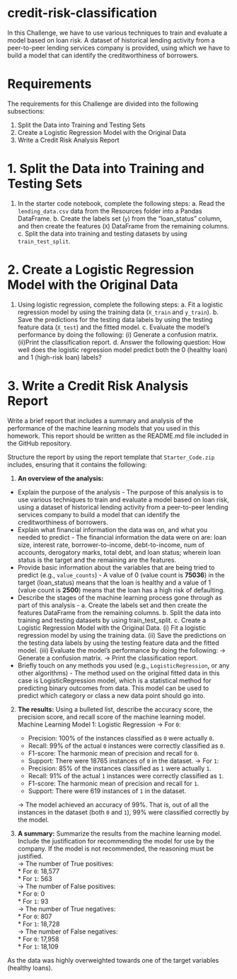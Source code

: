 # credit-risk-classification

In this Challenge, we have to use various techniques to train and evaluate a model based on loan risk. A dataset of historical lending activity from a peer-to-peer lending services company is provided, using which we have to build a model that can identify the creditworthiness of borrowers.

# Requirements
The requirements for this Challenge are divided into the following subsections:
1. Split the Data into Training and Testing Sets
2. Create a Logistic Regression Model with the Original Data
3. Write a Credit Risk Analysis Report

# 1. Split the Data into Training and Testing Sets
1. In the starter code notebook, complete the following steps:
  a. Read the `lending_data.csv` data from the Resources folder into a Pandas DataFrame.
  b. Create the labels set (`y`) from the “loan_status” column, and then create the features (`X`) DataFrame from the remaining columns.
  c. Split the data into training and testing datasets by using `train_test_split`.

# 2. Create a Logistic Regression Model with the Original Data
1. Using logistic regression, complete the following steps:
  a. Fit a logistic regression model by using the training data (`X_train` and `y_train`).
  b. Save the predictions for the testing data labels by using the testing feature data (`X_test`) and the fitted model.
  c. Evaluate the model’s performance by doing the following:
    (i) Generate a confusion matrix.
    (ii)Print the classification report.
  d. Answer the following question: How well does the logistic regression model predict both the 0 (healthy loan) and 1 (high-risk loan) labels?

# 3. Write a Credit Risk Analysis Report
Write a brief report that includes a summary and analysis of the performance of the machine learning models that you used in this homework. This report should be written as the README.md file included in the GitHub repository.

Structure the report by using the report template that `Starter_Code.zip` includes, ensuring that it contains the following:
1. <b>An overview of the analysis:</b> 
* Explain the purpose of the analysis - The purpose of this analysis is to use various techniques to train and evaluate a model based on loan risk, using a dataset of historical lending activity from a peer-to-peer lending services company to build a model that can identify the creditworthiness of borrowers.
* Explain what financial information the data was on, and what you needed to predict - The financial information the data were on are: loan size, interest rate, borrower-to-income, debt-to-income, num of accounts, derogatory marks, total debt, and loan status; wherein loan status is the target and the remaining are the features.
* Provide basic information about the variables that are being tried to predict (e.g., `value_counts`) - A value of 0 (value count is <b>75036</b>) in the target (loan_status) means that the loan is healthy and a value of 1 (value count is <b>2500</b>) means that the loan has a high risk of defaulting.
* Describe the stages of the machine learning process gone through as part of this analysis -
  a. Create the labels set and then create the features DataFrame from the remaining columns.
  b. Split the data into training and testing datasets by using train_test_split.
  c. Create a Logistic Regression Model with the Original Data.
     (i)   Fit a logistic regression model by using the training data.
     (ii)  Save the predictions on the testing data labels by using the testing feature data and the fitted model.
     (iii) Evaluate the model’s performance by doing the following:
           -> Generate a confusion matrix.
           -> Print the classification report.
* Briefly touch on any methods you used (e.g., `LogisticRegression`, or any other algorithms) - The method used on the original fitted data in this case is LogisticRegression model, which is a statistical method for predicting binary outcomes from data. This model can be used to predict which category or class a new data point should go into.
  
2. <b>The results:</b> Using a bulleted list, describe the accuracy score, the precision score, and recall score of the machine learning model.
   Machine Learning Model 1: Logistic Regression
   -> For `0`:
      * Precision: 100% of the instances classified as `0` were actually `0`.
      * Recall: 99% of the actual `0` instances were correctly classified as `0`.
      * F1-score: The harmonic mean of precision and recall for `0`.
      * Support: There were 18765 instances of `0` in the dataset.
   -> For `1`:
      * Precision: 85% of the instances classified as `1` were actually `1`.
      * Recall: 91% of the actual `1` instances were correctly classified as `1`.
      * F1-score: The harmonic mean of precision and recall for `1`.
      * Support: There were 619 instances of `1` in the dataset.
  
    -> The model achieved an accuracy of 99%. That is, out of all the instances in the dataset (both `0` and `1`), 99% were classified correctly by the model.
      
3. <b>A summary:</b> Summarize the results from the machine learning model. Include the justification for recommending the model for use by the company. If the model is not recommended, the reasoning must be justified. <br>
    -> The number of True positives: <br>
       * For `0`: 18,577 <br>
       * For `1`: 563 <br>
    -> The number of False positives: <br>
       * For `0`: 0 <br>
       * For `1`: 93 <br>
    -> The number of True negatives: <br>
       * For `0`: 807 <br>
       * For `1`: 18,728 <br>
    -> The number of False negatives: <br>
       * For `0`: 17,958 <br>
       * For `1`: 18,109 <br>

As the data was highly overweighted towards one of the target variables (healthy loans).

